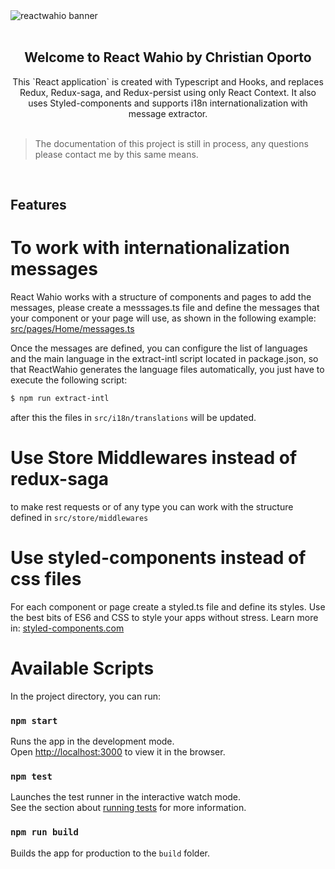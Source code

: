 <img src="https://wahiomedia.blob.core.windows.net/react-wahio/logo.jpg" alt="reactwahio banner" align="center" />

<br/>

<br />

<h2 align="center"><strong>Welcome to React Wahio by Christian Oporto</strong></h2>
<div align="center">This `React application` is created with Typescript and Hooks, and replaces Redux, Redux-saga, and Redux-persist using only React Context. It also uses Styled-components and supports i18n internationalization with message extractor.</div>

<br />


> The documentation of this project is still in process, any questions please contact me by this same means.

<br/>

## Features

# To work with internationalization messages

React Wahio works with a structure of components and pages to add the messages, please create a messsages.ts file and define the messages that your component or your page will use, as shown in the following example: [src/pages/Home/messages.ts](src/pages/Home/messages.ts) <br/>

Once the messages are defined, you can configure the list of languages and the main language in the extract-intl script located in package.json, so that ReactWahio generates the language files automatically, you just have to execute the following script: 

```sh
$ npm run extract-intl
```

after this the files in `src/i18n/translations`  will be updated.

# Use Store Middlewares instead of  redux-saga

to make rest requests or of any type you can work with the structure defined in `src/store/middlewares`

# Use styled-components instead of css files
For each component or page create a styled.ts file and define its styles. Use the best bits of ES6 and CSS to style your apps without stress. Learn more in: 
[styled-components.com](https://styled-components.com/)

# Available Scripts

In the project directory, you can run:

### `npm start`

Runs the app in the development mode.<br /> Open [http://localhost:3000](http://localhost:3000) to view it in the browser.

### `npm test`

Launches the test runner in the interactive watch mode.<br /> See the section about [running tests](https://facebook.github.io/create-react-app/docs/running-tests) for more information.

### `npm run build`

Builds the app for production to the `build` folder.
